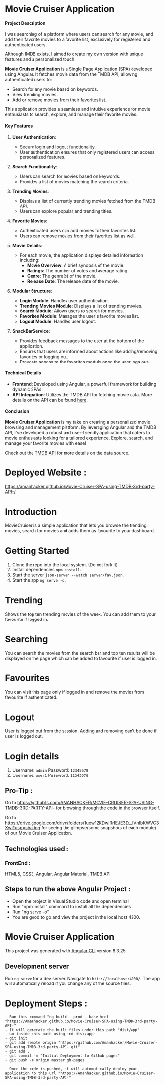 # Movie Cruiser Application

#### Project Description

I was searching of a platform where users can search for any movie, and add their favorite movies to a favorite list, exclusively for registered and authenticated users.

Although IMDB exists, I aimed to create my own version with unique features and a personalized touch.

**Movie Cruiser Application** is a Single Page Application (SPA) developed using Angular. It fetches movie data from the TMDB API, allowing authenticated users to:

- Search for any movie based on keywords.
- View trending movies.
- Add or remove movies from their favorites list.

This application provides a seamless and intuitive experience for movie enthusiasts to search, explore, and manage their favorite movies.

#### Key Features

1. **User Authentication**:
   - Secure login and logout functionality.
   - User authentication ensures that only registered users can access personalized features.

2. **Search Functionality**:
   - Users can search for movies based on keywords.
   - Provides a list of movies matching the search criteria.

3. **Trending Movies**:
   - Displays a list of currently trending movies fetched from the TMDB API.
   - Users can explore popular and trending titles.

4. **Favorite Movies**:
   - Authenticated users can add movies to their favorites list.
   - Users can remove movies from their favorites list as well.

5. **Movie Details**:
   - For each movie, the application displays detailed information including:
     - **Movie Overview**: A brief synopsis of the movie.
     - **Ratings**: The number of votes and average rating.
     - **Genre**: The genre(s) of the movie.
     - **Release Date**: The release date of the movie.

6. **Modular Structure**:
   - **Login Module**: Handles user authentication.
   - **Trending Movies Module**: Displays a list of trending movies.
   - **Search Module**: Allows users to search for movies.
   - **Favorites Module**: Manages the user's favorite movies list.
   - **Logout Module**: Handles user logout.

7. **SnackBarService**:
   - Provides feedback messages to the user at the bottom of the application.
   - Ensures that users are informed about actions like adding/removing favorites or logging out.
   - Prevents access to the favorites module once the user logs out.

#### Technical Details

- **Frontend**: Developed using Angular, a powerful framework for building dynamic SPAs.
- **API Integration**: Utilizes the TMDB API for fetching movie data. More details on the API can be found [here](https://developers.themoviedb.org/3/getting-started/introduction).

#### Conclusion

**Movie Cruiser Application** is my take on creating a personalized movie browsing and management platform. By leveraging Angular and the TMDB API, I've developed a robust and user-friendly application that caters to movie enthusiasts looking for a tailored experience. Explore, search, and manage your favorite movies with ease!


Check out the [TMDB API](https://developers.themoviedb.org/3/getting-started/introduction) for more details on the data source.

# Deployed Website : 

https://amanhacker.github.io/Movie-Cruiser-SPA-using-TMDB-3rd-party-API-/

# Introduction

MovieCruiser is a simple application that lets you browse the trending movies, search for movies and adds them as favourite to your dashboard.

# Getting Started

1. Clone the repo into the local system. (Do not fork it)
2. Install dependencies `npm install`.
3. Start the server `json-server --watch server/fav.json`.
4. Start the app `ng serve -o`.

# Trending

Shows the top ten trending movies of the week. You can add them to your favourite if logged in.

# Searching

You can search the movies from the search bar and top ten results will be displayed on the page which can be added to favourite if user is logged in.

# Favourites

You can visit this page only if logged in and remove the movies from favourite if authenticated.

# Logout

User is logged out from the session. Adding and removing can't be done if user is logged out.

# Login details

1. Username: `admin` Password: `12345678`
2. Username: `user1` Password: `12345678`

## Pro-Tip :

Go to https://github1s.com/AMANHACKER/MOVIE-CRUISER-SPA-USING-TMDB-3RD-PARTY-API- for browsing through the code in the browser itself.

Go to https://drive.google.com/drive/folders/1uew12KDwiRrIEJE3D__IVnIbKWVC3Xwl?usp=sharing for seeing the glimpse(some snapshots of each module) of our Movie Cruiser Application.

## Technologies used :

### FrontEnd :

HTML5, CSS3, Angular, Angular Material, TMDB API

## Steps to run the above Angular Project :

- Open the project in Visual Studio code and open terminal
- Run "npm install" command to install all the dependencies
- Run "ng serve -o"
- You are good to go and view the project in the local host 4200.


# Movie Cruiser Application 

This project was generated with [Angular CLI](https://github.com/angular/angular-cli) version 8.3.25.

## Development server

Run `ng serve` for a dev server. Navigate to `http://localhost:4200/`. The app will automatically reload if you change any of the source files.

# Deployment Steps :

    - Run this command "ng build --prod --base-href "https://Amanhacker.github.io/Movie-Cruiser-SPA-using-TMDB-3rd-party-API-"
    - It will generate the built files under this path "dist/app"
    - Go inside this path using "cd dist/app"
    - git init
    - git add remote origin "https://github.com/Amanhacker/Movie-Cruiser-SPA-using-TMDB-3rd-party-API-.git"
    - git add .
    - git commit -m "Initial Deployment to Github pages"
    - git push -u origin master:gh-pages

    - Once the code is pushed, it will automatically deploy your application to this url "https://Amanhacker.github.io/Movie-Cruiser-SPA-using-TMDB-3rd-party-API-"
